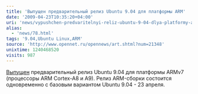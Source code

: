 ```yaml
---
title: 'Выпущен предварительный релиз Ubuntu 9.04 для платформы ARM'
date: '2009-04-23T10:35:20+04:00'
uri: 'news/vypushchen-predvaritelnyi-reliz-ubuntu-9-04-dlya-platformy-arm'
alias: 
  - 'news/78.html'
tags: '9.04,Ubuntu Linux,ARM'
source: 'http://www.opennet.ru/opennews/art.shtml?num=21348'
unixtime: 1240468520
visits: 987
---
```

[Выпущен](http://www.mail-archive.com/ubuntu-devel-announce@lists.ubuntu.com/msg00330.html) предварительный релиз  Ubuntu 9.04 для платформы ARMv7 (процессоры ARM Cortex-A8 и A9). Релиз ARM-сборки состоится одновременно с базовым вариантом Ubuntu 9.04 - 23 апреля.
